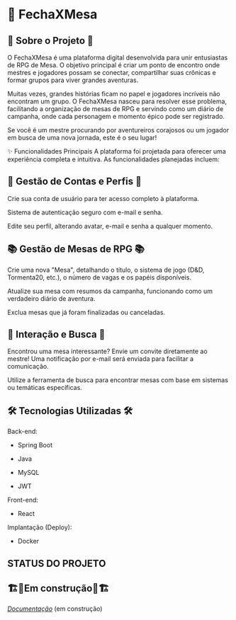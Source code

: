 # 🎲 FechaXMesa

## 📜 Sobre o Projeto 📜 
O FechaXMesa é uma plataforma digital desenvolvida para unir entusiastas de RPG de Mesa. O objetivo principal é criar um ponto de encontro onde mestres e jogadores possam se conectar, compartilhar suas crônicas e formar grupos para viver grandes aventuras.

Muitas vezes, grandes histórias ficam no papel e jogadores incríveis não encontram um grupo. O FechaXMesa nasceu para resolver esse problema, facilitando a organização de mesas de RPG e servindo como um diário de campanha, onde cada personagem e momento épico pode ser registrado.

Se você é um mestre procurando por aventureiros corajosos ou um jogador em busca de uma nova jornada, este é o seu lugar!

✨ Funcionalidades Principais
A plataforma foi projetada para oferecer uma experiência completa e intuitiva. As funcionalidades planejadas incluem:

## 👤 Gestão de Contas e Perfis 👤

Crie sua conta de usuário para ter acesso completo à plataforma.

Sistema de autenticação seguro com e-mail e senha.

Edite seu perfil, alterando avatar, e-mail e senha a qualquer momento.

## 📚 Gestão de Mesas de RPG 📚

Crie uma nova "Mesa", detalhando o título, o sistema de jogo (D&D, Tormenta20, etc.), o número de vagas e os papéis disponíveis.

Atualize sua mesa com resumos da campanha, funcionando como um verdadeiro diário de aventura.

Exclua mesas que já foram finalizadas ou canceladas.

## 🤝 Interação e Busca 🤝

Encontrou uma mesa interessante? Envie um convite diretamente ao mestre! Uma notificação por e-mail será enviada para facilitar a comunicação.

Utilize a ferramenta de busca para encontrar mesas com base em sistemas ou temáticas específicas.

## 🛠️ Tecnologias Utilizadas 🛠️

Back-end:

- Spring Boot

- Java

- MySQL

- JWT

Front-end:

- React

Implantação (Deploy):

- Docker

## STATUS DO PROJETO<br>
## 🏗️🚧Em construção🚧🏗️

*[Documentação](https://github.com/alkateca/fechaxXmesa/blob/main/fechaXmesa.docx.pdf)* (em construção) 
